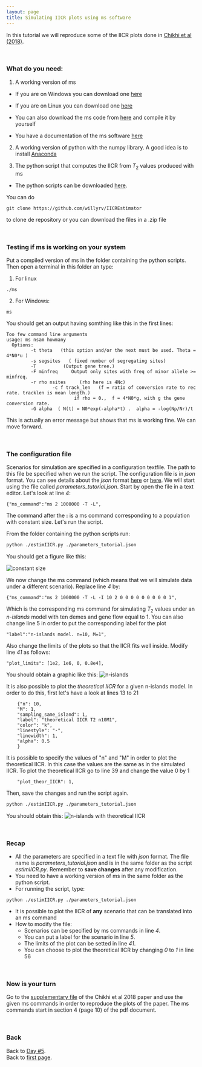 ```yaml
---
layout: page
title: Simulating IICR plots using ms software
---
```


In this tutorial we will reproduce some of the IICR plots done in [Chikhi et al (2018)](https://www.nature.com/articles/s41437-017-0005-6).

<br/>

### What do you need:

1. A working version of ms

 * If you are on Windows you can download one [here](https://housecloud.willyrv.com/index.php/s/XQsrgOEc9xnvN10)

 * If you are on Linux you can download one [here](https://housecloud.willyrv.com/index.php/s/1570jtr8MosRNwW)

 * You can also download the ms code from [here](http://home.uchicago.edu/rhudson1/source/mksamples.html) and compile it by yourself

 * You have a documentation of the ms software [here](https://housecloud.willyrv.com/index.php/s/aFxTPRmdTzsk2RV)

2. A working version of python with the numpy library. A good idea is to install [Anaconda](https://www.anaconda.com/download/)

3. The python script that computes the IICR from $T_2$ values produced with ms

 * The python scripts can be downloaded [here](https://github.com/willyrv/IICREstimator).

 You can do
  ```
 git clone https://github.com/willyrv/IICREstimator
 ```
  to clone de repository or you can download the files in a .zip file


<br/>

### Testing if ms is working on your system

Put a compiled version of ms in the folder containing the python scripts. Then open a terminal in this folder an type:

1. For linux
```
./ms
```

2. For Windows:
```
ms
```

You should get an output having somthing like this in the first lines:

```
Too few command line arguments
usage: ms nsam howmany
  Options:
         -t theta   (this option and/or the next must be used. Theta = 4*N0*u )
         -s segsites   ( fixed number of segregating sites)
         -T          (Output gene tree.)
         -F minfreq     Output only sites with freq of minor allele >= minfreq.
         -r rho nsites     (rho here is 4Nc)
                 -c f track_len   (f = ratio of conversion rate to rec rate. tracklen is mean length.)
                         if rho = 0.,  f = 4*N0*g, with g the gene conversion rate.
         -G alpha  ( N(t) = N0*exp(-alpha*t) .  alpha = -log(Np/Nr)/t
```

This is actually an error message but shows that ms is working fine. We can move forward.

<br/>

### The configuration file

Scenarios for simulation are specified in a configuration textfile. The path to this file be specified when we run the script. The configuration file is in *json* format. You can see details about the *json* format [here](https://www.json.org/) or [here](https://tools.ietf.org/html/rfc7159.html). We will start using the file called *parameters_tutorial.json*. Start by open the file in a text editor. Let's look at line *4*:

```
{"ms_command":"ms 2 1000000 -T -L",
```

The command after the **:** is a ms command corresponding to a population with constant size. Let's run the script.

From the folder containing the python scripts run:
```bash
python ./estimIICR.py ./parameters_tutorial.json
```

You should get a figure like this:

![constant size](../assets/constant_sizeIICR.png)

We now change the ms command (which means that we will simulate data under a different scenario). Replace line *4* by:

```
{"ms_command":"ms 2 1000000 -T -L -I 10 2 0 0 0 0 0 0 0 0 0 1",
```

Which is the corresponding ms command for simulating $T_2$ values under an *n-islands* model with ten demes and gene flow equal to 1. You can also change line $5$ in order to put the corresponding label for the plot

```
"label":"n-islands model. n=10, M=1",
```

Also change the limits of the plots so that the IICR fits well inside. Modify line *41* as follows:

```
"plot_limits": [1e2, 1e6, 0, 0.8e4],
```

You should obtain a graphic like this:
![n-islands](../assets/n-islands_n10M1.png)

It is also possible to plot the *theoretical IICR* for a given n-islands model. In order to do this, first let's have a look at lines $13$ to $21$

```
    {"n": 10,
    "M": 1,
    "sampling_same_island": 1,
    "label": "theoretical IICR T2 n10M1",
    "color": "k",
    "linestyle": "-",
    "linewidth": 1,
    "alpha": 0.5    
    }
```

It is possible to specify the values of "n" and "M" in order to plot the theoretical IICR. In this case the values are the same as in the simulated IICR. To plot the theoretical IICR go to line $39$ and change the value $0$ by $1$

```
    "plot_theor_IICR": 1,
```

Then, save the changes and run the script again.

```bash
python ./estimIICR.py ./parameters_tutorial.json
```

You should obtain this:
![n-islands with theoretical IICR](../assets/n-islands_n10M1_with_theoretical.png)

<br/>

### Recap

* All the parameters are specified in a text file with *json* format. The file name is *parameters_tutorial.json* and is in the same folder as the script *estimIICR.py*. Remember to **save changes** after any modification.
* You need to have a working version of ms in the same folder as the python script.
* For running the script, type:
```
python ./estimIICR.py ./parameters_tutorial.json
```
* It is possible to plot the IICR of **any** scenario that can be translated into an ms command
* How to modify the file:
  * Scenarios can be specified by ms commands in line *4*.
  * You can put a label for the scenario in line *5*.
  * The limits of the plot can be setted in line *41*.
  * You can choose to plot the theoretical IICR by changing *0* to *1* in line 56

<br/>

### Now is your turn

Go to the [supplementary file](https://static-content.springer.com/esm/art%3A10.1038%2Fs41437-017-0005-6/MediaObjects/41437_2017_5_MOESM1_ESM.pdf) of the Chikhi et al 2018 paper and use the given ms commands in order to reproduce the plots of the paper. The ms commands start in section 4 (page 10) of the pdf document.


<br/>

### Back

Back to [Day #5](./Day5_DH_genomic_data.md).   
Back to [first page](../index.md).
